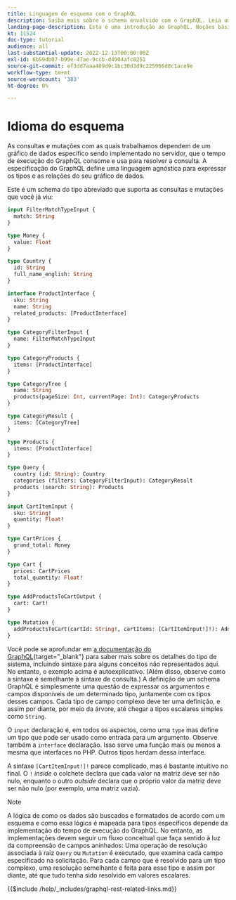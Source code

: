 ```yaml
---
title: Linguagem de esquema com o GraphQL
description: Saiba mais sobre o schema envolvido com o GraphQL. Leia uma descrição do schema, juntamente com alguns padrões interessantes e maneiras de ler o schema.
landing-page-description: Esta é uma introdução ao GraphQL. Noções básicas sobre o schema e como interpretar alguns dos elementos
kt: 11524
doc-type: tutorial
audience: all
last-substantial-update: 2022-12-13T00:00:00Z
exl-id: 6b59db07-b99e-47ae-9ccb-d4904afc8251
source-git-commit: ef3dd7aaa409d9c1bc30d3d9c225966d8c1ace9e
workflow-type: tm+mt
source-wordcount: '383'
ht-degree: 0%

---
```


# Idioma do esquema

As consultas e mutações com as quais trabalhamos dependem de um gráfico de dados específico sendo implementado no servidor, que o tempo de execução do GraphQL consome e usa para resolver a consulta. A especificação do GraphQL define uma linguagem agnóstica para expressar os tipos e as relações do seu gráfico de dados.

Este é um schema do tipo abreviado que suporta as consultas e mutações que você já viu:

```graphql
input FilterMatchTypeInput {
  match: String
}

type Money {
  value: Float
}

type Country {
  id: String
  full_name_english: String
}

interface ProductInterface {
  sku: String
  name: String
  related_products: [ProductInterface]
}

type CategoryFilterInput {
  name: FilterMatchTypeInput
}

type CategoryProducts {
  items: [ProductInterface]
}

type CategoryTree {
  name: String
  products(pageSize: Int, currentPage: Int): CategoryProducts
}

type CategoryResult {
  items: [CategoryTree]
}

type Products {
  items: [ProductInterface]
}

type Query {
  country (id: String): Country
  categories (filters: CategoryFilterInput): CategoryResult
  products (search: String): Products
}

input CartItemInput {
  sku: String!
  quantity: Float!
}

type CartPrices {
  grand_total: Money
}

type Cart {
  prices: CartPrices
  total_quantity: Float!
}

type AddProductsToCartOutput {
  cart: Cart!
}

type Mutation {
  addProductsToCart(cartId: String!, cartItems: [CartItemInput!]!): AddProductsToCartOutput
}
```

Você pode se aprofundar em [a documentação do GraphQL](https://graphql.org/learn/schema/){target="_blank"} para saber mais sobre os detalhes do tipo de sistema, incluindo sintaxe para alguns conceitos não representados aqui. No entanto, o exemplo acima é autoexplicativo. (Além disso, observe como a sintaxe é semelhante à sintaxe de consulta.) A definição de um schema GraphQL é simplesmente uma questão de expressar os argumentos e campos disponíveis de um determinado tipo, juntamente com os tipos desses campos. Cada tipo de campo complexo deve ter uma definição, e assim por diante, por meio da árvore, até chegar a tipos escalares simples como `String`.

O `input` declaração é, em todos os aspectos, como uma `type` mas define um tipo que pode ser usado como entrada para um argumento. Observe também a `interface` declaração. Isso serve uma função mais ou menos a mesma que interfaces no PHP. Outros tipos herdam dessa interface.

A sintaxe `[CartItemInput!]!` parece complicado, mas é bastante intuitivo no final. O `!` _inside_ o colchete declara que cada valor na matriz deve ser não nulo, enquanto o outro _outside_ declara que o próprio valor da matriz deve ser não nulo (por exemplo, uma matriz vazia).

>[!NOTE]
>
>A lógica de como os dados são buscados e formatados de acordo com um esquema e como essa lógica é mapeada para tipos específicos depende da implementação do tempo de execução do GraphQL. No entanto, as implementações devem seguir um fluxo conceitual que faça sentido à luz da compreensão de campos aninhados: Uma operação de resolução associada à raiz `Query` ou `Mutation` é executado, que examina cada campo especificado na solicitação. Para cada campo que é resolvido para um tipo complexo, uma resolução semelhante é feita para esse tipo e assim por diante, até que tudo tenha sido resolvido em valores escalares.

{{$include /help/_includes/graphql-rest-related-links.md}}
